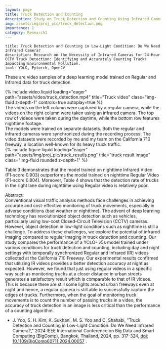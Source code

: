 ```yaml
---
layout: page
title: Truck Detection and Counting
description: Study on Truck Detection and Counting Using Infrared Cameras
img: assets/img/proj_pic/truck_detection.png
importance: 1
category: Research1
---
```


    title: Truck Detection and Counting in Low-Light Condition: Do We Need Infrared Camera?
    description: Research on the Necessity of Infrared Cameras for 24-Hour CCTV Truck Detection: Identifying and Accurately Counting Trucks Impacting Environmental Pollution.
    tool: YOLO, Pytorch, OpenCV


These are video samples of a deep learning model trained on Regular and Infrared data for truck detection.

<div class="row justify-content-sm-center">
  <div class="col-sm mt-3 mt-md-0">
    {% include video.liquid loading="eager" path="assets/video/truck_detection.mp4" title="Truck video" class="img-fluid z-depth-1" controls=true autoplay=true %}
  </div>
</div>
<div class="caption">
The videos on the left column were captured by a regular camera, while the videos on the right column were taken using an infrared camera. The top row of videos were taken during the daytime, while the bottom row features nighttime footage. 
</div>
The models were trained on separate datasets. Both the regular and infrared cameras were synchronized during the recording process. The video datasets were recorded by me and my team on the California 710 freeway, a location well-known for its heavy truck traffic.
<div class="row justify-content-sm-center">
  <div class="col-sm mt-3 mt-md-0">
        {% include figure.liquid loading="eager" path="assets/img/proj_pic/truck_resutls.png" title="truck result image" class="img-fluid rounded z-depth-1" %}
  </div>
</div>

Table 3 demonstrates that the model trained on nighttime Infrared Video (F1-score 0.903) outperforms the model trained on nighttime Regular Video (F1-score 0.804). Moreover, Table 4 shows that the detection rate of trucks in the right lane during nighttime using Regular video is relatively poor.
<br/>

Abstract: <br/>
Conventional visual traffic analysis methods face challenges in achieving accurate and cost-effective monitoring of truck movements, especially in adverse conditions (bad weather or nighttime). The advent of deep learning technology has revolutionized object detection such as vehicles, particularly using low-cost Closed-Circuit Television (CCTV) cameras. However, object detection in low-light conditions such as nighttime is still a challenge. To address these challenges, we explore the potential of infrared imaging compared to regular imaging in truck detection and counting. Our study compares the performance of a YOLO- v5s model trained under various conditions for truck detection and counting, including day and night settings with temporally synchronized Regular and Infrared (IR) videos collected at the California 710 Freeway. Our experimental results confirmed that utilizing IR videos provides a better detection accuracy at night as expected. However, we found that just using regular videos in a specific way such as monitoring trucks at a closer distance in urban streets generates a satisfactory result which is comparable to that of IR videos. This is because there are still some lights around urban freeways even at night and hence, a regular camera is still able to successfully capture the edges of trucks. Furthermore, when the goal of monitoring truck movements is to count the number of passing trucks in a video, the accuracy of truck detection in an image is less critical than the performance of a counting algorithm.
<br/>

- J. Yoo, S. H. Kim, K. Sukhani, M. S. Yoo and C. Shahabi, "Truck Detection and Counting in Low-Light Condition: Do We Need Infrared Camera?," 2024 IEEE International Conference on Big Data and Smart Computing (BigComp), Bangkok, Thailand, 2024, pp. 317-324, [doi: 10.1109/BigComp60711.2024.00057](https://doi.org/10.1109/BigComp60711.2024.00057)
.
